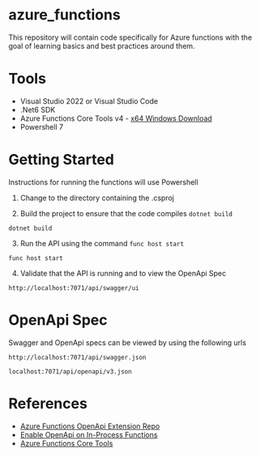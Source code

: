 # azure_functions
This repository will contain code specifically for Azure functions with the goal of learning basics and best practices around them.

# Tools
- Visual Studio 2022 or Visual Studio Code
- .Net6 SDK
- Azure Functions Core Tools v4 - [x64 Windows Download](https://go.microsoft.com/fwlink/?linkid=2174087)
- Powershell 7


# Getting Started
Instructions for running the functions will use Powershell

1. Change to the directory containing the .csproj

2. Build the project to ensure that the code compiles `dotnet build`
```
dotnet build
```

3. Run the API using the command `func host start`
```
func host start
```

4. Validate that the API is running and to view the OpenApi Spec
```
http://localhost:7071/api/swagger/ui
```

# OpenApi Spec
Swagger and OpenApi specs can be viewed by using the following urls

```
http://localhost:7071/api/swagger.json
```

```
localhost:7071/api/openapi/v3.json
```

# References
- [Azure Functions OpenApi Extension Repo](https://github.com/Azure/azure-functions-openapi-extension/tree/main)
- [Enable OpenApi on In-Process Functions](https://github.com/Azure/azure-functions-openapi-extension/blob/main/docs/enable-open-api-endpoints-in-proc.md)
- [Azure Functions Core Tools](https://learn.microsoft.com/en-us/azure/azure-functions/functions-run-local?WT.mc_id=dotnet-0000-juyoo&tabs=windows%2Cisolated-process%2Cnode-v4%2Cpython-v2%2Chttp-trigger%2Ccontainer-apps&pivots=programming-language-csharp)